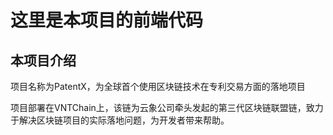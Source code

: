 # 这里是本项目的前端代码

## 本项目介绍

项目名称为PatentX，为全球首个使用区块链技术在专利交易方面的落地项目

项目部署在VNTChain上，该链为云象公司牵头发起的第三代区块链联盟链，致力于解决区块链项目的实际落地问题，为开发者带来帮助。

